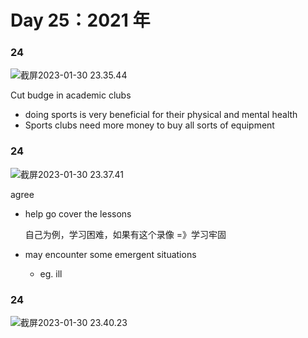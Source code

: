 # Day 25：2021 年

### 24

![截屏2023-01-30 23.35.44](https://xingqiu-tuchuang-1256524210.cos.ap-shanghai.myqcloud.com/3978/%E6%88%AA%E5%B1%8F2023-01-30%2023.35.44.png)

Cut budge in academic clubs

- doing sports is very beneficial for their physical and mental health
- Sports clubs need more money to buy all sorts of equipment

### 24

![截屏2023-01-30 23.37.41](https://xingqiu-tuchuang-1256524210.cos.ap-shanghai.myqcloud.com/3978/%E6%88%AA%E5%B1%8F2023-01-30%2023.37.41.png)

agree

- help go cover the lessons

  自己为例，学习困难，如果有这个录像 =》学习牢固

- may encounter some emergent situations

  - eg. ill

### 24

![截屏2023-01-30 23.40.23](https://xingqiu-tuchuang-1256524210.cos.ap-shanghai.myqcloud.com/3978/%E6%88%AA%E5%B1%8F2023-01-30%2023.40.23.png)
